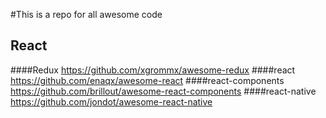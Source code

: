 #This is a repo for all awesome code


## React
####Redux
https://github.com/xgrommx/awesome-redux
####react
https://github.com/enaqx/awesome-react
####react-components
https://github.com/brillout/awesome-react-components
####react-native
https://github.com/jondot/awesome-react-native

